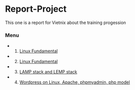 # Report-Project
This one is a report for Vietnix about the training progession

### Menu

* 1. <a href=https://github.com/exortv123/vietnix-report/blob/master/section1/LinuxFund.md>Linux Fundamental</a>

* 2. <a href=https://github.com/exortv123/vietnix-report/blob/master/section2/Networking.md>Linux Fundamental</a>

* 3. <a href=https://github.com/exortv123/vietnix-report/blob/master/section3/LAMPandLEMP.md>LAMP stack and LEMP stack</a>

* 4. <a href=https://github.com/exortv123/vietnix-report/blob/master/section4/WP_remotesql.md>Wordpress on Linux, Apache, phpmyadmin, php model</a>